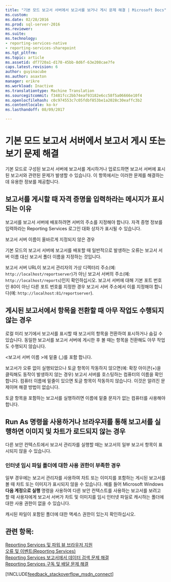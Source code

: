 ```yaml
---
title: "기본 모드 보고서 서버에서 보고서를 보거나 게시 문제 해결 | Microsoft Docs"
ms.custom: 
ms.date: 02/28/2016
ms.prod: sql-server-2016
ms.reviewer: 
ms.suite: 
ms.technology:
- reporting-services-native
- reporting-services-sharepoint
ms.tgt_pltfrm: 
ms.topic: article
ms.assetid: df7720a1-d178-45bb-8d6f-63e208cae7fe
caps.latest.revision: 6
author: guyinacube
ms.author: asaxton
manager: erikre
ms.workload: Inactive
ms.translationtype: Machine Translation
ms.sourcegitcommit: f3481fcc2bb74eaf93182e6cc58f5a06666e10f4
ms.openlocfilehash: c0c974553c7c05fdbf853be1a2028c30eaffc3b2
ms.contentlocale: ko-kr
ms.lasthandoff: 08/09/2017

---
```

# <a name="troubleshoot-publishing-or-viewing-a-report-on-a-native-mode-report-server"></a>기본 모드 보고서 서버에서 보고서 게시 또는 보기 문제 해결
  
  
  
기본 모드로 구성된 보고서 서버에 보고서를 게시하거나 업로드하면 보고서 서버에 표시된 보고서와 관련된 문제가 발생할 수 있습니다. 이 항목에서는 이러한 문제를 해결하는 데 유용한 정보를 제공합니다.   
  
## <a name="why-am-i-being-prompted-for-credentials-when-i-publish-a-report"></a>보고서를 게시할 때 자격 증명을 입력하라는 메시지가 표시되는 이유  
보고서를 보고서 서버에 배포하려면 서버의 주소를 지정해야 합니다. 자격 증명 정보를 입력하라는 Reporting Services 로그인 대화 상자가 표시될 수 있습니다.   
  
보고서 서버 이름이 올바르게 지정되지 않은 경우  
  
  
기본 모드의 보고서 서버에 보고서를 배포할 때 일반적으로 발생하는 오류는 보고서 서버 이름 대신 보고서 폴더 이름을 지정하는 것입니다.   
  
보고서 서버 URL이 보고서 관리자의 가상 디렉터리 주소(예: `http://localhost/reportserver`)가 아닌 보고서 서버의 주소(예: `http://localhost/reports`)인지 확인하십시오. 보고서 서버에 대해 기본 포트 번호인 80이 아닌 다른 포트 번호를 지정한 경우 보고서 서버 주소에서 이를 지정해야 합니다(예: `http://localhost:81/reportserver`).   
  
 ## <a name="nothing-happens-when-i-toggle-items-in-my-published-report"></a>게시된 보고서에서 항목을 전환할 때 아무 작업도 수행되지 않는 경우  
  로컬 미리 보기에서 보고서를 표시할 때 보고서의 항목을 전환하여 표시하거나 숨길 수 있습니다. 동일한 보고서를 보고서 서버에 게시한 후 볼 때는 항목을 전환해도 아무 작업도 수행되지 않습니다.   
  
\<보고서 서버 이름 >에 밑줄 (_)를 포함 합니다.  
  
보고서가 오류 없이 실행되었으나 토글 항목이 작동하지 않으면(예: 확장 아이콘(+)을 클릭해도 동작이 발생하지 않는 경우) 보고서 서버를 호스팅하는 컴퓨터의 이름을 확인합니다. 컴퓨터 이름에 밑줄이 있으면 토글 항목이 작동하지 않습니다. 이것은 알려진 문제이며 해결 방법이 없습니다.   
  
토글 항목을 포함하는 보고서를 실행하려면 이름에 밑줄 문자가 없는 컴퓨터를 사용해야 합니다.  
  
## <a name="images-and-charts-do-not-load-when-i-use-run-as-and-a-browser-to-run-my-report"></a>Run As 명령을 사용하거나 브라우저를 통해 보고서를 실행하면 이미지 및 차트가 로드되지 않는 경우  
다른 보안 컨텍스트에서 보고서 관리자를 실행할 때는 보고서의 일부 보고서 항목이 표시되지 않을 수 있습니다.   
  
### <a name="insufficient-permissions-on-internet-temporary-file-folders"></a>인터넷 임시 파일 폴더에 대한 사용 권한이 부족한 경우  
  
일부 경우에는 보고서 관리자를 사용하여 차트 또는 이미지를 포함하는 게시된 보고서를 볼 때 차트 또는 이미지가 표시되지 않을 수 있습니다. 예를 들어 Microsoft Windows **다음 계정으로 실행** 명령을 사용하여 다른 보안 컨텍스트를 사용하는 보고서를 보려고 할 때 사용자에게 보고서 서버가 차트 및 이미지를 임시 인터넷 파일로 캐시하는 폴더에 대한 사용 권한이 없을 수 있습니다.   
  
캐시된 파일이 포함된 폴더에 대한 액세스 권한이 있는지 확인하십시오.   
    
## <a name="see-also"></a>관련 항목:  
[Reporting Services 및 파워 뷰 브라우저 지원](../../reporting-services/browser-support-for-reporting-services-and-power-view.md)  
[오류 및 이벤트(Reporting Services)](../../reporting-services/troubleshooting/errors-and-events-reference-reporting-services.md)  
[Reporting Services 보고서에서 데이터 검색 문제 해결](../../reporting-services/troubleshooting/troubleshoot-data-retrieval-issues-with-reporting-services-reports.md)  
[Reporting Services 구독 및 배달 문제 해결](../../reporting-services/troubleshooting/troubleshoot-reporting-services-subscriptions-and-delivery.md)  
  
  

[!INCLUDE[feedback_stackoverflow_msdn_connect](../../includes/feedback-stackoverflow-msdn-connect.md)]


